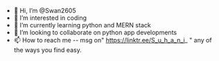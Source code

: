 - 👋 Hi, I’m @Swan2605
- 👀 I’m interested in coding 
- 🌱 I’m currently learning python and MERN stack
- 💞️ I’m looking to collaborate on python app developments
- 📫 How to reach me -- msg on" https://linktr.ee/S_u_h_a_n_i_ " any of the ways you find easy.

<!---
Swan2605/Swan2605 is a ✨ special ✨ repository because its `README.md` (this file) appears on your GitHub profile.
You can click the Preview link to take a look at your changes.
--->
